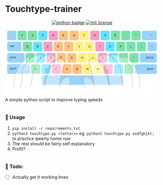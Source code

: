 # Touchtype-trainer
<p align="center">
    <a href="https://python.org"><img src="https://img.shields.io/badge/Language-Python3.7+-blue.svg" alt="python badge"></a>
    <a href="LICENSE"><img src="https://img.shields.io/badge/License-MIT-blue.svg" alt="mit license"></a>
</p>

![Keyboard](res/keyboard.png)
A simple python script to improve typing speeds
#
### :page_facing_up: Usage
1. `pip install -r requirements.txt`
2. `python3 touchtype.py <letters>`
   eg. `python3 touchtype.py asdfghjkl;` to practice qwerty home row
3. The rest should be fairly self explanatory
4. Profit?

#
### :test_tube: Todo:
- [ ] Actually get it working lmao